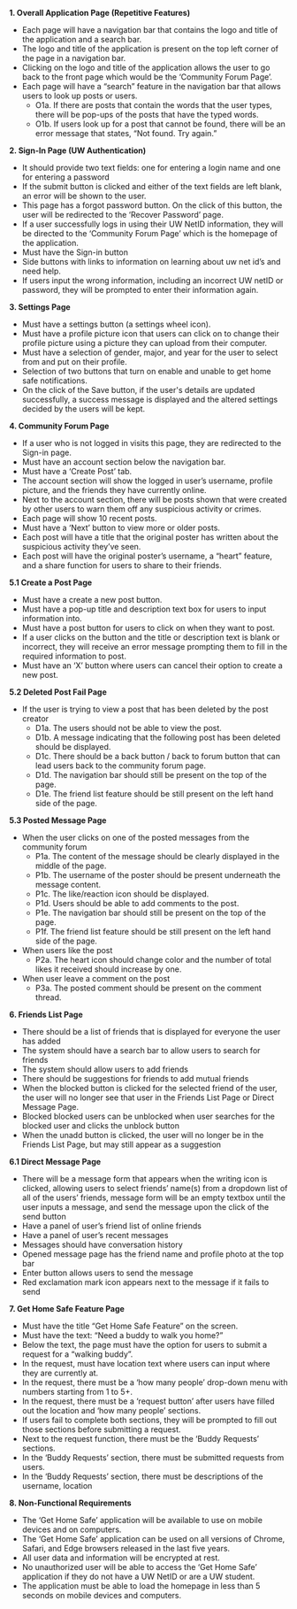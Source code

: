 **1. Overall Application Page (Repetitive Features)**

- Each page will have a navigation bar that contains the logo and title of the application and a search bar.
- The logo and title of the application is present on the top left corner of the page in a navigation bar.
- Clicking on the logo and title of the application allows the user to go back to the front page which would be the ‘Community Forum Page’. 
- Each page will have a “search” feature in the navigation bar that allows users to look up posts or users. 
  - O1a. If there are posts that contain the words that the user types, there will be pop-ups of the posts that have the typed words. 
  - O1b. If users look up for a post that cannot be found, there will be an error message that states, “Not found. Try again.”

**2. Sign-In Page (UW Authentication)**

- ​​​​It should provide two text fields: one for entering a login name and one for entering a password
- If the submit button is clicked and either of the text fields are left blank, an error will be shown to the user.
- This page has a forgot password button. On the click of this button, the user will be redirected to the ‘Recover Password’ page. 
- If a user successfully logs in using their UW NetID information, they will be directed to the ‘Community Forum Page’ which is the homepage of the application.
- Must have the Sign-in button 
- Side buttons with links to information on learning about uw net id’s and need help.
- If users input the wrong information, including an incorrect UW netID or password, they will be prompted to enter their information again.

**3. Settings Page**

- Must have a settings button (a settings wheel icon). 
- Must have a profile picture icon that users can click on to change their profile picture using a picture they can upload from their computer.
- Must have a selection of gender, major, and year for the user to select from and put on their profile.
- Selection of two buttons that turn on enable and unable to get home safe notifications. 
- On the click of the Save button, if the user's details are updated successfully, a success message is displayed and the altered settings decided by the users will be kept.

**4. Community Forum Page**

- If a user who is not logged in visits this page, they are redirected to the Sign-in page. 
- Must have an account section below the navigation bar.
- Must have a ‘Create Post’ tab. 
- The account section will show the logged in user’s username, profile picture, and the friends they have currently online.
- Next to the account section, there will be posts shown that were created by other users to warn them off any suspicious activity or crimes. 
- Each page will show 10 recent posts. 
- Must have a ‘Next’ button to view more or older posts. 
- Each post will have a title that the original poster has written about the suspicious activity they’ve seen. 
- Each post will have the original poster’s username, a “heart” feature, and a share function for users to share to their friends.

**5.1 Create a Post Page**

- Must have a create a new post button.
- Must have a pop-up title and description text box for users to input information into. 
- Must have a post button for users to click on when they want to post.
- If a user clicks on the button and the title or description text is blank or incorrect, they will receive an error message prompting them to fill in the required information to post.
- Must have an ‘X’ button where users can cancel their option to create a new post.

**5.2 Deleted Post Fail Page**

- If the user is trying to view a post that has been deleted by the post creator
  - D1a. The users should not be able to view the post.
  - D1b. A message indicating that the following post has been deleted should be displayed.
  - D1c. There should be a back button / back to forum button that can lead users back to the community forum page.
  - D1d. The navigation bar should still be present on the top of the page.
  - D1e. The friend list feature should be still present on the left hand side of the page.

**5.3 Posted Message Page**

- When the user clicks on one of the posted messages from the community forum
  - P1a. The content of the message should be clearly displayed in the middle of the page.
  - P1b. The username of the poster should be present underneath the message content.
  - P1c. The like/reaction icon should be displayed.
  - P1d. Users should be able to add comments to the post.
  - P1e. The navigation bar should still be present on the top of the page.
  - P1f. The friend list feature should be still present on the left hand side of the page.
- When users like the post
  - P2a. The heart icon should change color and the number of total likes it received should increase by one.
- When user leave a comment on the post
  - P3a. The posted comment should be present on the comment thread.

**6. Friends List Page**

- There should be a list of friends that is displayed for everyone the user has added
- The system should have a search bar to allow users to search for friends
- The system should allow users to add friends
- There should be suggestions for friends to add mutual friends
- When the blocked button is clicked for the selected friend of the user, the user will no longer see that user in the Friends List Page or Direct Message Page. 
- Blocked blocked users can be unblocked when user searches for the blocked user and clicks the unblock button
- When the unadd button is clicked, the user will no longer be in the Friends List Page, but may still appear as a suggestion

**6.1 Direct Message Page**

- There will be a message form that appears when the writing icon is clicked, allowing users to select friends’ name(s) from a dropdown list of all of the users’ friends, message form will be an empty textbox until the user inputs a message, and send the message upon the click of the send button
- Have a panel of user’s friend list of online friends
- Have a panel of user’s recent messages
- Messages should have conversation history
- Opened message page has the friend name and profile photo at the top bar
- Enter button allows users to send the message
- Red exclamation mark icon appears next to the message if it fails to send

**7. Get Home Safe Feature Page**

- Must have the title “Get Home Safe Feature” on the screen. 
- Must have the text: “Need a buddy to walk you home?” 
- Below the text, the page must have the option for users to submit a request for a “walking buddy”.
- In the request, must have location text where users can input where they are currently at.
- In the request, there must be a ‘how many people’ drop-down menu with numbers starting from 1 to 5+. 
- In the request, there must be a ‘request button’ after users have filled out the location and ‘how many people’ sections.
- If users fail to complete both sections, they will be prompted to fill out those sections before submitting a request.
- Next to the request function, there must be the ‘Buddy Requests’ sections. 
- In the ‘Buddy Requests’ section, there must be submitted requests from users.
- In the ‘Buddy Requests’ section, there must be descriptions of the username, location

**8. Non-Functional Requirements**

- The ‘Get Home Safe’ application will be available to use on mobile devices and on computers. 
- The ‘Get Home Safe’ application can be used on all versions of Chrome, Safari, and Edge browsers released in the last five years.
- All user data and information will be encrypted at rest.
- No unauthorized user will be able to access the ‘Get Home Safe’ application if they do not have a UW NetID or are a UW student.
- The application must be able to load the homepage in less than 5 seconds on mobile devices and computers. 

